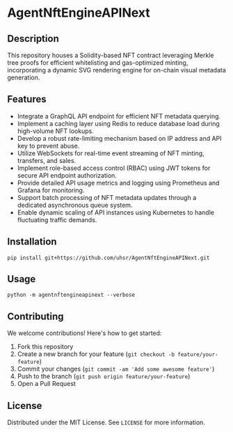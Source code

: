 # AgentNftEngineAPINext

## Description

This repository houses a Solidity-based NFT contract leveraging Merkle tree proofs for efficient whitelisting and gas-optimized minting, incorporating a dynamic SVG rendering engine for on-chain visual metadata generation.

## Features

- Integrate a GraphQL API endpoint for efficient NFT metadata querying.
- Implement a caching layer using Redis to reduce database load during high-volume NFT lookups.
- Develop a robust rate-limiting mechanism based on IP address and API key to prevent abuse.
- Utilize WebSockets for real-time event streaming of NFT minting, transfers, and sales.
- Implement role-based access control (RBAC) using JWT tokens for secure API endpoint authorization.
- Provide detailed API usage metrics and logging using Prometheus and Grafana for monitoring.
- Support batch processing of NFT metadata updates through a dedicated asynchronous queue system.
- Enable dynamic scaling of API instances using Kubernetes to handle fluctuating traffic demands.
## Installation

```
pip install git+https://github.com/uhsr/AgentNftEngineAPINext.git
```

## Usage

```
python -m agentnftengineapinext --verbose
```

## Contributing

We welcome contributions! Here's how to get started:

1. Fork this repository
2. Create a new branch for your feature (`git checkout -b feature/your-feature`)
3. Commit your changes (`git commit -am 'Add some awesome feature'`)
4. Push to the branch (`git push origin feature/your-feature`)
5. Open a Pull Request

## License

Distributed under the MIT License. See `LICENSE` for more information.
